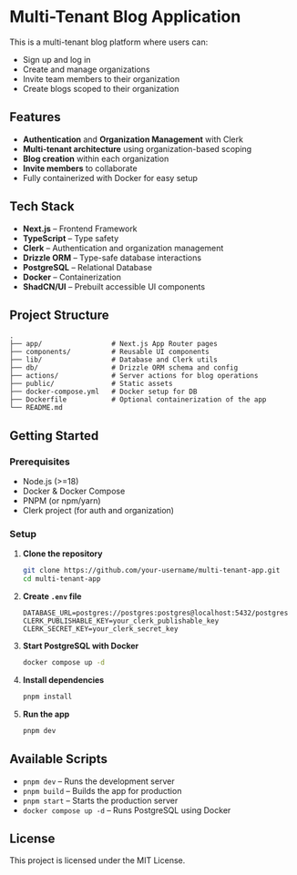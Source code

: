 # Multi-Tenant Blog Application

This is a multi-tenant blog platform where users can:

- Sign up and log in
- Create and manage organizations
- Invite team members to their organization
- Create blogs scoped to their organization

## Features

- **Authentication** and **Organization Management** with Clerk
- **Multi-tenant architecture** using organization-based scoping
- **Blog creation** within each organization
- **Invite members** to collaborate
- Fully containerized with Docker for easy setup

## Tech Stack

- **Next.js** – Frontend Framework
- **TypeScript** – Type safety
- **Clerk** – Authentication and organization management
- **Drizzle ORM** – Type-safe database interactions
- **PostgreSQL** – Relational Database
- **Docker** – Containerization
- **ShadCN/UI** – Prebuilt accessible UI components

## Project Structure

```
.
├── app/                 # Next.js App Router pages
├── components/          # Reusable UI components
├── lib/                 # Database and Clerk utils
├── db/                  # Drizzle ORM schema and config
├── actions/             # Server actions for blog operations
├── public/              # Static assets
├── docker-compose.yml   # Docker setup for DB
├── Dockerfile           # Optional containerization of the app
└── README.md
```

## Getting Started

### Prerequisites

- Node.js (>=18)
- Docker & Docker Compose
- PNPM (or npm/yarn)
- Clerk project (for auth and organization)

### Setup

1. **Clone the repository**
   ```bash
   git clone https://github.com/your-username/multi-tenant-app.git
   cd multi-tenant-app
   ```

2. **Create `.env` file**
   ```env
   DATABASE_URL=postgres://postgres:postgres@localhost:5432/postgres
   CLERK_PUBLISHABLE_KEY=your_clerk_publishable_key
   CLERK_SECRET_KEY=your_clerk_secret_key
   ```

3. **Start PostgreSQL with Docker**
   ```bash
   docker compose up -d
   ```

4. **Install dependencies**
   ```bash
   pnpm install
   ```

5. **Run the app**
   ```bash
   pnpm dev
   ```

## Available Scripts

- `pnpm dev` – Runs the development server
- `pnpm build` – Builds the app for production
- `pnpm start` – Starts the production server
- `docker compose up -d` – Runs PostgreSQL using Docker

## License

This project is licensed under the MIT License.